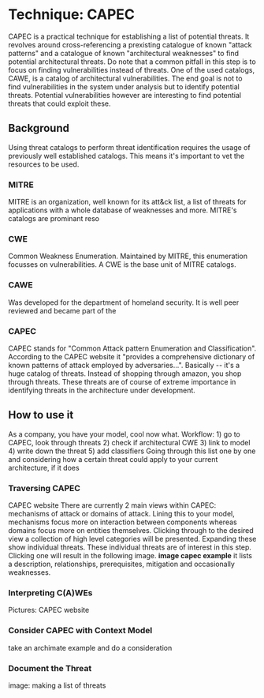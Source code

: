 # Technique: CAPEC

CAPEC is a practical technique for establishing a list of potential threats.
It revolves around cross-referencing a prexisting catalogue of known "attack patterns" and a catalogue of known "architectural weaknesses" to find potential architectural threats.
Do note that a common pitfall in this step is to focus on finding vulnerabilities instead of threats.
One of the used catalogs, CAWE, is a catalog of architectural vulnerabilities.
The end goal is not to find vulnerabilities in the system under analysis but to identify potential threats.
Potential vulnerabilities however are interesting to find potential threats that could exploit these.

## Background

Using threat catalogs to perform threat identification requires the usage of previously well established catalogs.
This means it's important to vet the resources to be used.

### MITRE
MITRE is an organization, well known for its att&ck list, a list of threats for applications with a whole database of weaknesses and more.
MITRE's catalogs are prominant reso

### CWE
Common Weakness Enumeration.
Maintained by MITRE, this enumeration focusses on vulnerabilities.
A CWE is the base unit of MITRE catalogs.

### CAWE
Was developed for the department of homeland security. It is well peer reviewed and became part of the 

### CAPEC
CAPEC stands for "Common Attack pattern Enumeration and Classification". According to the CAPEC website it "provides a comprehensive dictionary of known patterns of attack employed by adversaries...". 
Basically -- it's a huge catalog of threats.
Instead of shopping through amazon, you shop through threats.
These threats are of course of extreme importance in identifying threats in the architecture under development.

## How to use it
As a company, you have your model, cool now what.
Workflow: 1) go to CAPEC, look through threats 2) check if architectural CWE 3) link to model 4) write down the threat 5) add classifiers
Going through this list one by one and considering how a certain threat could apply to your current architecture, if it does 

### Traversing CAPEC
CAPEC website
There are currently 2 main views within CAPEC: mechanisms of attack or domains of attack.
Lining this to your model, mechanisms focus more on interaction between components whereas domains focus more on entities themselves.
Clicking through to the desired view a collection of high level categories will be presented.
Expanding these show individual threats.
These individual threats are of interest in this step.
Clicking one will result in the following image.
**image capec example**
it lists a description, relationships, prerequisites, mitigation and occasionally weaknesses.



### Interpreting C(A)WEs
Pictures: CAPEC website

### Consider CAPEC with Context Model

take an archimate example and do a consideration

### Document the Threat

image: making a list of threats

